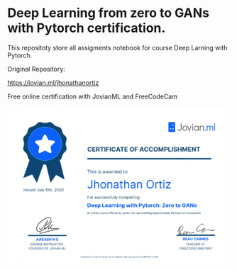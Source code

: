 # Deep Learning from zero to GANs with Pytorch certification.

This repositoty store all assigments notebook for course Deep Larning with Pytorch.

Original Repository:

https://jovian.ml/jhonathanortiz

Free online certification with JovianML and FreeCodeCam

![](https://raw.githubusercontent.com/JhonathanOrtiz/FreeCodeCampCourse/master/certificate%5B1%5D_page-0001.jpg)
